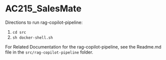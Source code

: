 ﻿# AC215_SalesMate


Directions to run rag-copilot-pipeline:
1. `cd src`
2. `sh docker-shell.sh`

For Related Documentation for the rag-copilot-pipeline, see the Readme.md file in the `src/rag-copilot-pipeline` folder.